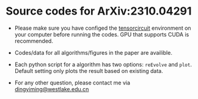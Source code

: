 # Source codes for ArXiv:2310.04291
- Please make sure you have configed the [tensorcircuit](https://tensorcircuit.readthedocs.io/en/latest/) environment on your computer before running the codes. GPU that supports CUDA is recommended.

- Codes/data for all algorithms/figures in the paper are availible.

- Each python script for a algorithm has two options: ```reEvolve``` and ```plot```. Default setting only plots the result based on existing data.

- For any other question, please contact me via dingyiming@westlake.edu.cn
